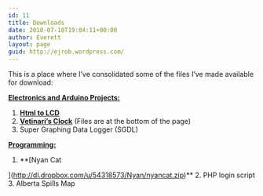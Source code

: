 ```yaml
---
id: 11
title: Downloads
date: 2010-07-18T19:04:11+00:00
author: Everett
layout: page
guid: http://ejrob.wordpress.com/
---
```

This is a place where I&#8217;ve consolidated some of the files I&#8217;ve made available for download:

<span style="text-decoration: underline;"><strong>Electronics and Arduino Projects: </strong></span>

  1. [**Html to LCD**](http://pastebin.com/nkvBWkMk)
  2. **[Vetinari&#8217;s Clock](http://www.waitingforfriday.com/index.php/Vetinari%27s_Clock)** (Files are at the bottom of the page)
  3. Super Graphing Data Logger (SGDL)

<span style="text-decoration: underline;"><strong>Programming:</strong></span>

  1. **[Nyan Cat
  
](http://dl.dropbox.com/u/54318573/Nyan/nyancat.zip)** 
  2. PHP login script
  3. Alberta Spills Map